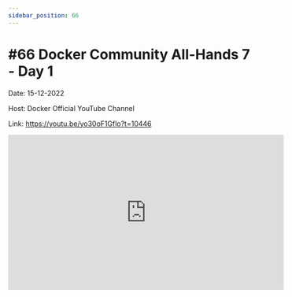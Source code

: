 ```yaml
---
sidebar_position: 66
---
```


# #66 Docker Community All-Hands 7 - Day 1

Date: 15-12-2022

Host: Docker Official YouTube Channel

Link: https://youtu.be/yo30oF1Gflo?t=10446

<iframe width="560" height="315" src="https://www.youtube.com/embed/yo30oF1Gflo?start=10446" title="YouTube video player" frameborder="0" allow="accelerometer; autoplay; clipboard-write; encrypted-media; gyroscope; picture-in-picture; web-share" allowfullscreen></iframe>